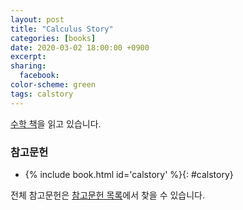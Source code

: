 ```yaml
---
layout: post
title: "Calculus Story"
categories: [books]
date: 2020-03-02 18:00:00 +0900
excerpt:
sharing:
  facebook:
color-scheme: green
tags: calstory
---
```


[수학 책](#calstory)을 읽고 있습니다.

### 참고문헌 

- {% include book.html id='calstory' %}{: #calstory}

전체 참고문헌은 [참고문헌 목록](/books.html)에서 찾을 수 있습니다.